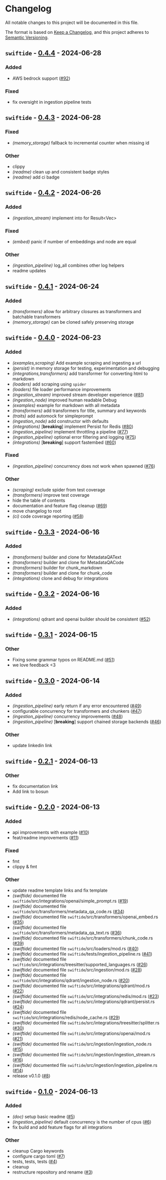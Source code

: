 # Changelog

All notable changes to this project will be documented in this file.

The format is based on [Keep a Changelog](https://keepachangelog.com/en/1.0.0/),
and this project adheres to [Semantic Versioning](https://semver.org/spec/v2.0.0.html).

## `swiftide` - [0.4.4](https://github.com/me/my-proj/compare/swiftide-v0.4.3...swiftide-v0.4.4) - 2024-06-28

### Added
- AWS bedrock support ([#92](https://github.com/bosun-ai/swiftide/pull/92))

### Fixed
- fix oversight in ingestion pipeline tests

## `swiftide` - [0.4.3](https://github.com/me/my-proj/compare/swiftide-v0.4.2...swiftide-v0.4.3) - 2024-06-28

### Fixed
- *(memory_storage)* fallback to incremental counter when missing id

### Other
- clippy
- *(readme)* clean up and consistent badge styles
- *(readme)* add ci badge

## `swiftide` - [0.4.2](https://github.com/me/my-proj/compare/swiftide-v0.4.1...swiftide-v0.4.2) - 2024-06-26

### Added
- *(ingestion_stream)* implement into for Result<Vec<IngestionNode>>

### Fixed
- *(embed)* panic if number of embeddings and node are equal

### Other
- *(ingestion_pipeline)* log_all combines other log helpers
- readme updates

## `swiftide` - [0.4.1](https://github.com/me/my-proj/compare/swiftide-v0.4.0...swiftide-v0.4.1) - 2024-06-24

### Added

- _(transformers)_ allow for arbitrary closures as transformers and batchable transformers
- _(memory_storage)_ can be cloned safely preserving storage

## `swiftide` - [0.4.0](https://github.com/me/my-proj/compare/swiftide-v0.3.3...swiftide-v0.4.0) - 2024-06-23

### Added

- _(examples,scraping)_ Add example scraping and ingesting a url
- _(persist)_ in memory storage for testing, experimentation and debugging
- _(integrations,transformers)_ add transformer for converting html to markdown
- _(loaders)_ add scraping using `spider`
- _(loaders)_ file loader performance improvements
- _(ingestion_stream)_ improved stream developer experience ([#81](https://github.com/bosun-ai/swiftide/pull/81))
- _(ingestion_node)_ improved human readable Debug
- _(examples)_ example for markdown with all metadata
- _(transformers)_ add transformers for title, summary and keywords
- _(traits)_ add automock for simpleprompt
- _(ingestion_node)_ add constructor with defaults
- _(integrations)_ [**breaking**] implement Persist for Redis ([#80](https://github.com/bosun-ai/swiftide/pull/80))
- _(ingestion_pipeline)_ implement throttling a pipeline ([#77](https://github.com/bosun-ai/swiftide/pull/77))
- _(ingestion_pipeline)_ optional error filtering and logging ([#75](https://github.com/bosun-ai/swiftide/pull/75))
- _(integrations)_ [**breaking**] support fastembed ([#60](https://github.com/bosun-ai/swiftide/pull/60))

### Fixed

- _(ingestion_pipeline)_ concurrency does not work when spawned ([#76](https://github.com/bosun-ai/swiftide/pull/76))

### Other

- _(scraping)_ exclude spider from test coverage
- _(transformers)_ improve test coverage
- hide the table of contents
- documentation and feature flag cleanup ([#69](https://github.com/bosun-ai/swiftide/pull/69))
- move changelog to root
- _(ci)_ code coverage reporting ([#58](https://github.com/bosun-ai/swiftide/pull/58))

## `swiftide` - [0.3.3](https://github.com/bosun-ai/swiftide/compare/swiftide-v0.3.2...swiftide-v0.3.3) - 2024-06-16

### Added

- _(transformers)_ builder and clone for MetadataQAText
- _(transformers)_ builder and clone for MetadataQACode
- _(transformers)_ builder for chunk_markdown
- _(transformers)_ builder and clone for chunk_code
- _(integrations)_ clone and debug for integrations

## `swiftide` - [0.3.2](https://github.com/bosun-ai/swiftide/compare/swiftide-v0.3.1...swiftide-v0.3.2) - 2024-06-16

### Added

- _(integrations)_ qdrant and openai builder should be consistent ([#52](https://github.com/bosun-ai/swiftide/pull/52))

## `swiftide` - [0.3.1](https://github.com/bosun-ai/swiftide/compare/swiftide-v0.3.0...swiftide-v0.3.1) - 2024-06-15

### Other

- Fixing some grammar typos on README.md ([#51](https://github.com/bosun-ai/swiftide/pull/51))
- we love feedback <3

## `swiftide` - [0.3.0](https://github.com/bosun-ai/swiftide/compare/swiftide-v0.2.1...swiftide-v0.3.0) - 2024-06-14

### Added

- _(ingestion_pipeline)_ early return if any error encountered ([#49](https://github.com/bosun-ai/swiftide/pull/49))
- configurable concurrency for transformers and chunkers ([#47](https://github.com/bosun-ai/swiftide/pull/47))
- _(ingestion_pipeline)_ concurrency improvements ([#48](https://github.com/bosun-ai/swiftide/pull/48))
- _(ingestion_pipeline)_ [**breaking**] support chained storage backends ([#46](https://github.com/bosun-ai/swiftide/pull/46))

### Other

- update linkedin link

## `swiftide` - [0.2.1](https://github.com/bosun-ai/swiftide/compare/swiftide-v0.2.0...swiftide-v0.2.1) - 2024-06-13

### Other

- fix documentation link
- Add link to bosun

## `swiftide` - [0.2.0](https://github.com/bosun-ai/swiftide/compare/swiftide-v0.1.0...swiftide-v0.2.0) - 2024-06-13

### Added

- api improvements with example ([#10](https://github.com/bosun-ai/swiftide/pull/10))
- feat/readme improvements ([#11](https://github.com/bosun-ai/swiftide/pull/11))

### Fixed

- fmt
- clippy & fmt

### Other

- update readme template links and fix template
- _(swiftide)_ documented file `swiftide`/src/integrations/openai/simple_prompt.rs ([#19](https://github.com/bosun-ai/swiftide/pull/19))
- _(swiftide)_ documented file `swiftide`/src/transformers/metadata_qa_code.rs ([#34](https://github.com/bosun-ai/swiftide/pull/34))
- _(swiftide)_ documented file `swiftide`/src/transformers/openai_embed.rs ([#35](https://github.com/bosun-ai/swiftide/pull/35))
- _(swiftide)_ documented file `swiftide`/src/transformers/metadata_qa_text.rs ([#36](https://github.com/bosun-ai/swiftide/pull/36))
- _(swiftide)_ documented file `swiftide`/src/transformers/chunk_code.rs ([#39](https://github.com/bosun-ai/swiftide/pull/39))
- _(swiftide)_ documented file `swiftide`/src/loaders/mod.rs ([#40](https://github.com/bosun-ai/swiftide/pull/40))
- _(swiftide)_ documented file `swiftide`/tests/ingestion_pipeline.rs ([#41](https://github.com/bosun-ai/swiftide/pull/41))
- _(swiftide)_ documented file `swiftide`/src/integrations/treesitter/supported_languages.rs ([#26](https://github.com/bosun-ai/swiftide/pull/26))
- _(swiftide)_ documented file `swiftide`/src/ingestion/mod.rs ([#28](https://github.com/bosun-ai/swiftide/pull/28))
- _(swiftide)_ documented file `swiftide`/src/integrations/qdrant/ingestion_node.rs ([#20](https://github.com/bosun-ai/swiftide/pull/20))
- _(swiftide)_ documented file `swiftide`/src/integrations/qdrant/mod.rs ([#22](https://github.com/bosun-ai/swiftide/pull/22))
- _(swiftide)_ documented file `swiftide`/src/integrations/redis/mod.rs ([#23](https://github.com/bosun-ai/swiftide/pull/23))
- _(swiftide)_ documented file `swiftide`/src/integrations/qdrant/persist.rs ([#24](https://github.com/bosun-ai/swiftide/pull/24))
- _(swiftide)_ documented file `swiftide`/src/integrations/redis/node_cache.rs ([#29](https://github.com/bosun-ai/swiftide/pull/29))
- _(swiftide)_ documented file `swiftide`/src/integrations/treesitter/splitter.rs ([#30](https://github.com/bosun-ai/swiftide/pull/30))
- _(swiftide)_ documented file `swiftide`/src/integrations/openai/mod.rs ([#21](https://github.com/bosun-ai/swiftide/pull/21))
- _(swiftide)_ documented file `swiftide`/src/ingestion/ingestion_node.rs ([#15](https://github.com/bosun-ai/swiftide/pull/15))
- _(swiftide)_ documented file `swiftide`/src/ingestion/ingestion_stream.rs ([#16](https://github.com/bosun-ai/swiftide/pull/16))
- _(swiftide)_ documented file `swiftide`/src/ingestion/ingestion_pipeline.rs ([#14](https://github.com/bosun-ai/swiftide/pull/14))
- release v0.1.0 ([#8](https://github.com/bosun-ai/swiftide/pull/8))

## `swiftide` - [0.1.0](https://github.com/bosun-ai/swiftide/releases/tag/v0.1.0) - 2024-06-13

### Added

- _(doc)_ setup basic readme ([#5](https://github.com/bosun-ai/swiftide/pull/5))
- _(ingestion_pipeline)_ default concurrency is the number of cpus ([#6](https://github.com/bosun-ai/swiftide/pull/6))
- fix build and add feature flags for all integrations

### Other

- cleanup Cargo keywords
- configure cargo toml ([#7](https://github.com/bosun-ai/swiftide/pull/7))
- tests, tests, tests ([#4](https://github.com/bosun-ai/swiftide/pull/4))
- cleanup
- restructure repository and rename ([#3](https://github.com/bosun-ai/swiftide/pull/3))
